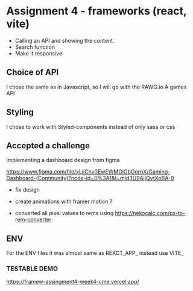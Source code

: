 # Assignment 4 - frameworks (react, vite)

- Calling an API and showing the content. 
- Search function
- Make it responsive

## Choice of API
I chose the same as in Javascript, so I will go with the RAWG.io
A games API 

## Styling
I chose to work with Styled-components instead of only sass or css

## Accepted a challenge
Implementing a dashboard design from figma

https://www.figma.com/file/xLjiChv0EwEWMOiGbGornX/Gaming-Dashboard-(Community)?node-id=0%3A1&t=mid3U9AijQvtXoBA-0

- fix design
- create animations with framer motion ?

- converted all pixel values to rems using 
https://nekocalc.com/px-to-rem-converter

## ENV
For the ENV files it was almost same as REACT_APP_ instead use VITE_

### TESTABLE DEMO

https://framew-assingment4-week4-cme.vercel.app/
 